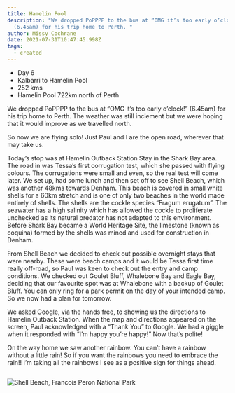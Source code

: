 ```yaml
---
title: Hamelin Pool
description: "We dropped PoPPPP to the bus at “OMG it’s too early o’clock!”
  (6.45am) for his trip home to Perth. "
author: Missy Cochrane
date: 2021-07-31T10:47:45.998Z
tags:
  - created
---
```

* Day 6
* Kalbarri to Hamelin Pool
* 252 kms
* Hamelin Pool 722km north of Perth

We dropped PoPPPP to the bus at “OMG it’s too early o’clock!” (6.45am) for his trip home to Perth.  The weather was still inclement but we were hoping that it would improve as we travelled north.

So now we are flying solo!  Just Paul and I are the open road, wherever that may take us.

Today’s stop was at Hamelin Outback Station Stay in the Shark Bay area. The road in was Tessa’s first corrugation test, which she passed with flying colours.  The corrugations were small and even, so the real test will come later. We set up, had some lunch and then set off to see Shell Beach, which was another 48kms towards Denham.  This beach is covered in small white shells for a 60km stretch and is one of only two beaches in the world made entirely of shells.  The shells are the cockle species “Fragum erugatum”. The seawater has a high salinity which has allowed the cockle to proliferate unchecked as its natural predator has not adapted to this environment.  Before Shark Bay became a World Heritage Site, the limestone (known as coquina) formed by the shells was mined and used for construction in Denham.

From Shell Beach we decided to check out possible overnight stays that were nearby.  These were beach camps and it would be Tessa first time really off-road, so Paul was keen to check out the entry and camp conditions.  We checked out Goulet Bluff, Whalebone Bay and Eagle Bay, deciding that our favourite spot was at Whalebone with a backup of Goulet Bluff.  You can only ring for a park permit on the day of your intended camp.  So we now had a plan for tomorrow.

We asked Google, via the hands free, to showing us the directions to Hamelin Outback Station.  When the map and directions appeared on the screen, Paul acknowledged with a “Thank You” to Google. We had a giggle when it responded with “I’m happy you’re happy!” Now that’s polite!

On the way home we saw another rainbow.  You can’t have a rainbow without a little rain! So if you want the rainbows you need to embrace the rain!!  I’m taking all the rainbows I see as a positive sign for things ahead.

![]()

![Shell Beach, Francois Peron National Park](/static/img/pxl_20210731_065342780.jpg "Shell Beach, Francois Peron National Park")